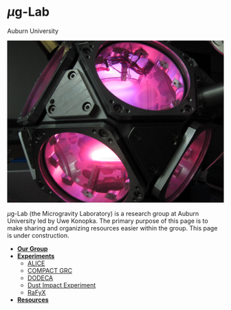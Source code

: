 # $\mu$g-Lab

Auburn University

![Photo of DODECA](images/dodeca.jpg)

$\mu$g-Lab (the Microgravity Laboratory) is a research group at Auburn University led by Uwe Konopka. The primary purpose of this page is to make sharing and organizing resources easier within the group. This page is under construction.

- **[Our Group](group.md)**
- **[Experiments](experiments-overview.md)**
  - [ALICE](experiments-alice.md)
  - [COMPACT GRC](experiments-compactgrc.md)
  - [DODECA](experiments-dodeca.md)
  - [Dust Impact Experiment](experiments-dustimpactexperiment.md)
  - [RaFyX](experiments-rafyx.md)
- **[Resources](resources.md)**
